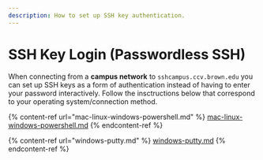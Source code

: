 ```yaml
---
description: How to set up SSH key authentication.
---
```


# SSH Key Login (Passwordless SSH)

When connecting from a **campus network** to `sshcampus.ccv.brown.edu` you can set up SSH keys as a form of authentication instead of having to enter your password interactively. Follow the insctructions below that correspond to your operating system/connection method.

{% content-ref url="mac-linux-windows-powershell.md" %}
[mac-linux-windows-powershell.md](mac-linux-windows-powershell.md)
{% endcontent-ref %}

{% content-ref url="windows-putty.md" %}
[windows-putty.md](windows-putty.md)
{% endcontent-ref %}
